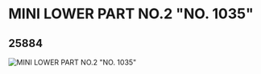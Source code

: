 # MINI LOWER PART NO.2 "NO. 1035"
## 25884
![MINI LOWER PART NO.2 "NO. 1035"](https://lc-www-live-s.legocdn.com/media/bricks/5/2/6143662.jpg)